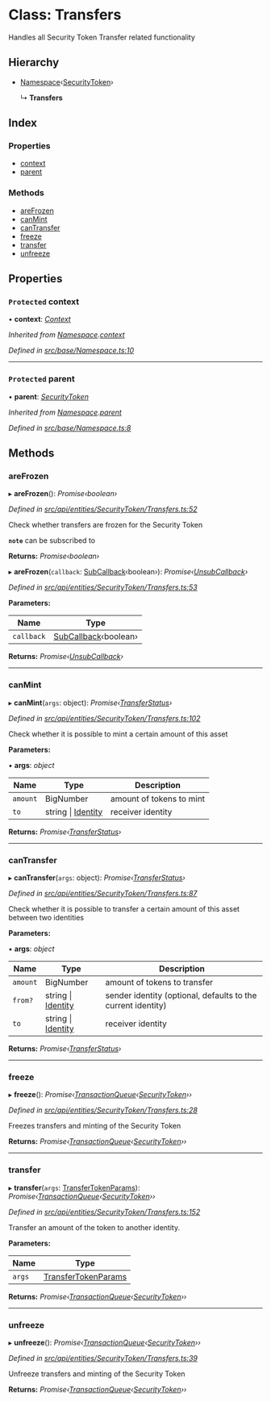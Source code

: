 # Class: Transfers

Handles all Security Token Transfer related functionality

## Hierarchy

* [Namespace](base.namespace.md)‹[SecurityToken](api_entities_securitytoken.securitytoken.md)›

  ↳ **Transfers**

## Index

### Properties

* [context](api_entities_securitytoken.transfers.md#protected-context)
* [parent](api_entities_securitytoken.transfers.md#protected-parent)

### Methods

* [areFrozen](api_entities_securitytoken.transfers.md#arefrozen)
* [canMint](api_entities_securitytoken.transfers.md#canmint)
* [canTransfer](api_entities_securitytoken.transfers.md#cantransfer)
* [freeze](api_entities_securitytoken.transfers.md#freeze)
* [transfer](api_entities_securitytoken.transfers.md#transfer)
* [unfreeze](api_entities_securitytoken.transfers.md#unfreeze)

## Properties

### `Protected` context

• **context**: *[Context](context.context-1.md)*

*Inherited from [Namespace](base.namespace.md).[context](base.namespace.md#protected-context)*

*Defined in [src/base/Namespace.ts:10](https://github.com/PolymathNetwork/polymesh-sdk/blob/d7c2770/src/base/Namespace.ts#L10)*

___

### `Protected` parent

• **parent**: *[SecurityToken](api_entities_securitytoken.securitytoken.md)*

*Inherited from [Namespace](base.namespace.md).[parent](base.namespace.md#protected-parent)*

*Defined in [src/base/Namespace.ts:8](https://github.com/PolymathNetwork/polymesh-sdk/blob/d7c2770/src/base/Namespace.ts#L8)*

## Methods

###  areFrozen

▸ **areFrozen**(): *Promise‹boolean›*

*Defined in [src/api/entities/SecurityToken/Transfers.ts:52](https://github.com/PolymathNetwork/polymesh-sdk/blob/d7c2770/src/api/entities/SecurityToken/Transfers.ts#L52)*

Check whether transfers are frozen for the Security Token

**`note`** can be subscribed to

**Returns:** *Promise‹boolean›*

▸ **areFrozen**(`callback`: [SubCallback](../modules/types.md#subcallback)‹boolean›): *Promise‹[UnsubCallback](../modules/types.md#unsubcallback)›*

*Defined in [src/api/entities/SecurityToken/Transfers.ts:53](https://github.com/PolymathNetwork/polymesh-sdk/blob/d7c2770/src/api/entities/SecurityToken/Transfers.ts#L53)*

**Parameters:**

Name | Type |
------ | ------ |
`callback` | [SubCallback](../modules/types.md#subcallback)‹boolean› |

**Returns:** *Promise‹[UnsubCallback](../modules/types.md#unsubcallback)›*

___

###  canMint

▸ **canMint**(`args`: object): *Promise‹[TransferStatus](../enums/types.transferstatus.md)›*

*Defined in [src/api/entities/SecurityToken/Transfers.ts:102](https://github.com/PolymathNetwork/polymesh-sdk/blob/d7c2770/src/api/entities/SecurityToken/Transfers.ts#L102)*

Check whether it is possible to mint a certain amount of this asset

**Parameters:**

▪ **args**: *object*

Name | Type | Description |
------ | ------ | ------ |
`amount` | BigNumber | amount of tokens to mint  |
`to` | string &#124; [Identity](api_entities_identity.identity.md) | receiver identity |

**Returns:** *Promise‹[TransferStatus](../enums/types.transferstatus.md)›*

___

###  canTransfer

▸ **canTransfer**(`args`: object): *Promise‹[TransferStatus](../enums/types.transferstatus.md)›*

*Defined in [src/api/entities/SecurityToken/Transfers.ts:87](https://github.com/PolymathNetwork/polymesh-sdk/blob/d7c2770/src/api/entities/SecurityToken/Transfers.ts#L87)*

Check whether it is possible to transfer a certain amount of this asset between two identities

**Parameters:**

▪ **args**: *object*

Name | Type | Description |
------ | ------ | ------ |
`amount` | BigNumber | amount of tokens to transfer  |
`from?` | string &#124; [Identity](api_entities_identity.identity.md) | sender identity (optional, defaults to the current identity) |
`to` | string &#124; [Identity](api_entities_identity.identity.md) | receiver identity |

**Returns:** *Promise‹[TransferStatus](../enums/types.transferstatus.md)›*

___

###  freeze

▸ **freeze**(): *Promise‹[TransactionQueue](base.transactionqueue.md)‹[SecurityToken](api_entities_securitytoken.securitytoken.md)››*

*Defined in [src/api/entities/SecurityToken/Transfers.ts:28](https://github.com/PolymathNetwork/polymesh-sdk/blob/d7c2770/src/api/entities/SecurityToken/Transfers.ts#L28)*

Freezes transfers and minting of the Security Token

**Returns:** *Promise‹[TransactionQueue](base.transactionqueue.md)‹[SecurityToken](api_entities_securitytoken.securitytoken.md)››*

___

###  transfer

▸ **transfer**(`args`: [TransferTokenParams](../interfaces/api_procedures.transfertokenparams.md)): *Promise‹[TransactionQueue](base.transactionqueue.md)‹[SecurityToken](api_entities_securitytoken.securitytoken.md)››*

*Defined in [src/api/entities/SecurityToken/Transfers.ts:152](https://github.com/PolymathNetwork/polymesh-sdk/blob/d7c2770/src/api/entities/SecurityToken/Transfers.ts#L152)*

Transfer an amount of the token to another identity.

**Parameters:**

Name | Type |
------ | ------ |
`args` | [TransferTokenParams](../interfaces/api_procedures.transfertokenparams.md) |

**Returns:** *Promise‹[TransactionQueue](base.transactionqueue.md)‹[SecurityToken](api_entities_securitytoken.securitytoken.md)››*

___

###  unfreeze

▸ **unfreeze**(): *Promise‹[TransactionQueue](base.transactionqueue.md)‹[SecurityToken](api_entities_securitytoken.securitytoken.md)››*

*Defined in [src/api/entities/SecurityToken/Transfers.ts:39](https://github.com/PolymathNetwork/polymesh-sdk/blob/d7c2770/src/api/entities/SecurityToken/Transfers.ts#L39)*

Unfreeze transfers and minting of the Security Token

**Returns:** *Promise‹[TransactionQueue](base.transactionqueue.md)‹[SecurityToken](api_entities_securitytoken.securitytoken.md)››*
